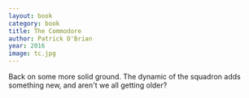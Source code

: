 ```yaml
---
layout: book
category: book
title: The Commodore
author: Patrick O'Brian
year: 2016
image: tc.jpg
---
```

Back on some more solid ground.  The dynamic of the squadron adds something new, and aren't we all getting older? 
